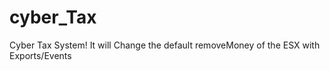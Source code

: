 # cyber_Tax
Cyber Tax System! It will Change the default removeMoney of the ESX with Exports/Events
